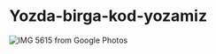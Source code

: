 # Yozda-birga-kod-yozamiz

![IMG 5615 from Google Photos](https://github.com/user-attachments/assets/ab67ae43-b54f-4add-88ea-83aa54082afb)
